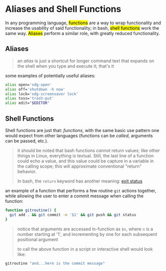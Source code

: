 # Aliases and Shell Functions

In any programming language, <mark>functions</mark> are a way to wrap functionality and increase the usability of said functionality; in bash, <mark>shell functions</mark> work the same way. <mark>Aliases</mark> perform a similar role, with greatly reduced functionality.

## Aliases

> an *alias* is just a shortcut for longer command text that expands on the shell when you type and execute it; that's it 

some examples of potentially useful aliases:

```bash
alias open='xdg-open'
alias off='shutdown -h now'
alias lock='xdg-screensaver lock'
alias toss='trash-put'
alias edit="$EDITOR"
```

## Shell Functions

Shell functions are just that: *functions*, with the same basic use pattern one would expect from other languages (functions can be *called*, arguments can be passed, etc.).

> it should be noted that bash functions *cannot* return values; like other things in Linux, everything is textual. Still, the last line of a function could echo a value, and this value could be capture in a variable in the calling scope; this will approximate conventional "return" behavior.
>
>In bash, the `return` keyword has another meaning: [exit status](../pages/exit-status.md)

an example of a function that performs a few routine `git` actions together, while allowing the user to enter a commit message when calling the function:

```bash
function gitroutine() {
  git add . && git commit -m '$1' && git push && git status
}
```

> notice that arguments are accessed in-function as `$n`, where `n` is a number starting at '1', and incrementing by one for each subsequent positional argument
>
> to call the above function in a script or interactive shell would look like:

```bash
gitroutine "and...here is the commit message"
```